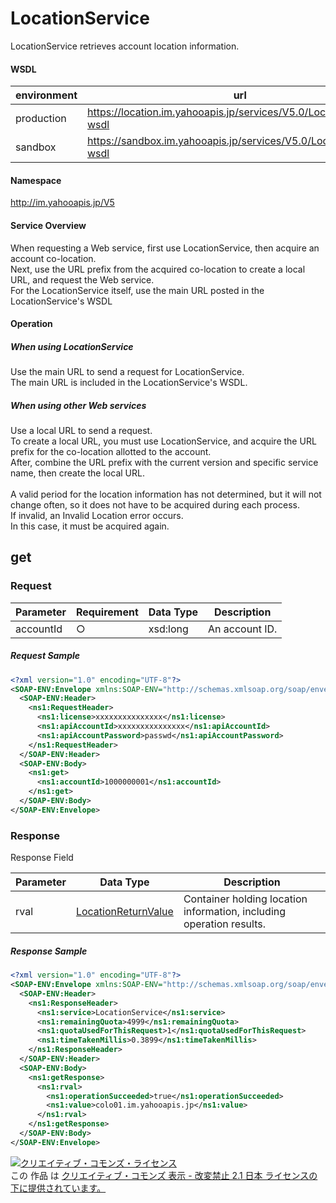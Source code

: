 # LocationService
LocationService retrieves account location information.
#### WSDL
| environment | url |
|---|---|
| production  | https://location.im.yahooapis.jp/services/V5.0/LocationService?wsdl|
| sandbox  | https://sandbox.im.yahooapis.jp/services/V5.0/LocationService?wsdl|
#### Namespace
http://im.yahooapis.jp/V5
#### Service Overview
When requesting a Web service, first use LocationService, then acquire an account co-location. <br>
Next, use the URL prefix from the acquired co-location to create a local URL, and request the Web service. <br>
For the LocationService itself, use the main URL posted in the LocationService's WSDL
#### Operation
##### When using LocationService
Use the main URL to send a request for LocationService.<br>
The main URL is included in the LocationService's WSDL.
##### When using other Web services
Use a local URL to send a request. <br>
To create a local URL, you must use LocationService, and acquire the URL prefix for the co-location allotted to the account.<br>
After, combine the URL prefix with the current version and specific service name, then create the local URL. <br>
<br>
A valid period for the location information has not determined, but it will not change often, so it does not have to be acquired during each process. <br>
If invalid, an Invalid Location error occurs. <br>
In this case, it must be acquired again.

## get
### Request

| Parameter | Requirement | Data Type | Description | 
|---|---|---|---|
| accountId | ○ | xsd:long | An account ID. | 

##### Request Sample
```xml
<?xml version="1.0" encoding="UTF-8"?>
<SOAP-ENV:Envelope xmlns:SOAP-ENV="http://schemas.xmlsoap.org/soap/envelope/" xmlns:ns1="http://im.yahooapis.jp/V5">
  <SOAP-ENV:Header>
    <ns1:RequestHeader>
      <ns1:license>xxxxxxxxxxxxxxx</ns1:license>
      <ns1:apiAccountId>xxxxxxxxxxxxxxx</ns1:apiAccountId>
      <ns1:apiAccountPassword>passwd</ns1:apiAccountPassword>
    </ns1:RequestHeader>
  </SOAP-ENV:Header>
  <SOAP-ENV:Body>
    <ns1:get>
      <ns1:accountId>1000000001</ns1:accountId>
    </ns1:get>
  </SOAP-ENV:Body>
</SOAP-ENV:Envelope>
```

### Response
Response Field

| Parameter | Data Type | Description | 
|---|---|---|
| rval | [LocationReturnValue](../data/LocationReturnValue.md) | Container holding location information, including operation results. | error | [Error](../data/Error.md) | An error. | 

##### Response Sample
```xml
<?xml version="1.0" encoding="UTF-8"?>
<SOAP-ENV:Envelope xmlns:SOAP-ENV="http://schemas.xmlsoap.org/soap/envelope/" xmlns:ns1="http://im.yahooapis.jp/V5">
  <SOAP-ENV:Header>
    <ns1:ResponseHeader>
      <ns1:service>LocationService</ns1:service>
      <ns1:remainingQuota>4999</ns1:remainingQuota>
      <ns1:quotaUsedForThisRequest>1</ns1:quotaUsedForThisRequest>
      <ns1:timeTakenMillis>0.3899</ns1:timeTakenMillis>
    </ns1:ResponseHeader>
  </SOAP-ENV:Header>
  <SOAP-ENV:Body>
    <ns1:getResponse>
      <ns1:rval>
        <ns1:operationSucceeded>true</ns1:operationSucceeded>
        <ns1:value>colo01.im.yahooapis.jp</ns1:value>
      </ns1:rval>
    </ns1:getResponse>
  </SOAP-ENV:Body>
</SOAP-ENV:Envelope>
```
<a rel="license" href="http://creativecommons.org/licenses/by-nd/2.1/jp/"><img alt="クリエイティブ・コモンズ・ライセンス" style="border-width:0" src="https://i.creativecommons.org/l/by-nd/2.1/jp/88x31.png" /></a><br />この 作品 は <a rel="license" href="http://creativecommons.org/licenses/by-nd/2.1/jp/">クリエイティブ・コモンズ 表示 - 改変禁止 2.1 日本 ライセンスの下に提供されています。</a>
